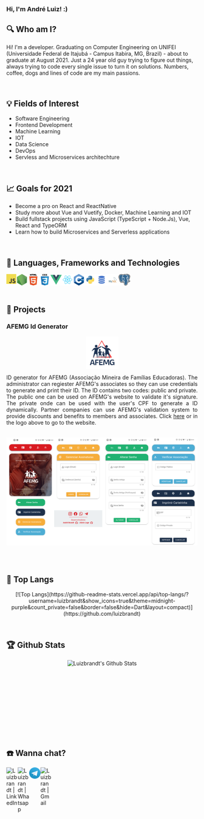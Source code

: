 ### Hi, I'm André Luiz! :)

## :mag: Who am I?

Hi! I'm a developer. Graduating on Computer Engineering on UNIFEI (Universidade Federal de Itajubá - Campus Itabira, MG, Brazil) - about to graduate at August 2021. Just a 24 year old guy trying to figure out things, always trying to code every single issue to turn it on solutions. Numbers, coffee, dogs and lines of code are my main passions.

<br/>

## :bulb: Fields of Interest
- Software Engineering
- Frontend Development
- Machine Learning
- IOT
- Data Science
- DevOps
- Servless and Microservices architechture

<br/>

## :chart_with_upwards_trend: Goals for 2021
- Become a pro on React and ReactNative
- Study more about Vue and Vuetify, Docker, Machine Learning and IOT
- Build fullstack projects using JavaScript (TypeScript + Node.Js), Vue, React and TypeORM
- Learn how to build Microservices and Serverless applications

<br/>

## :green_book: Languages, Frameworks and Technologies

<img align="left" alt="JavaScript" width="26px" src="https://raw.githubusercontent.com/github/explore/80688e429a7d4ef2fca1e82350fe8e3517d3494d/topics/javascript/javascript.png" />
<img align="left" alt="Node.js" width="30px" src="https://raw.githubusercontent.com/github/explore/80688e429a7d4ef2fca1e82350fe8e3517d3494d/topics/nodejs/nodejs.png" />
<img align="left" alt="HTML5" width="30px" src="https://raw.githubusercontent.com/github/explore/80688e429a7d4ef2fca1e82350fe8e3517d3494d/topics/html/html.png" />
<img align="left" alt="CSS3" width="30px" src="https://raw.githubusercontent.com/github/explore/80688e429a7d4ef2fca1e82350fe8e3517d3494d/topics/css/css.png" />
<img align="left" alt="Vue" width="30px" src="https://raw.githubusercontent.com/github/explore/80688e429a7d4ef2fca1e82350fe8e3517d3494d/topics/vue/vue.png" />
<img align="left" alt="React" width="30px" src="https://raw.githubusercontent.com/github/explore/80688e429a7d4ef2fca1e82350fe8e3517d3494d/topics/react/react.png"/>
<img align="left" alt="Java" width="30px" src="https://raw.githubusercontent.com/github/explore/80688e429a7d4ef2fca1e82350fe8e3517d3494d/topics/cpp/cpp.png" />
<img align="left" alt="Python" width="30px" src="https://raw.githubusercontent.com/github/explore/80688e429a7d4ef2fca1e82350fe8e3517d3494d/topics/python/python.png" />
<img align="left" alt="SQL" width="30px" src="https://raw.githubusercontent.com/github/explore/80688e429a7d4ef2fca1e82350fe8e3517d3494d/topics/sql/sql.png" />
<img align="left" alt="MySQL" width="30px" src="https://raw.githubusercontent.com/github/explore/80688e429a7d4ef2fca1e82350fe8e3517d3494d/topics/mysql/mysql.png" />
<img align="left" alt="postgreSQL" width="30px" src="https://raw.githubusercontent.com/github/explore/80688e429a7d4ef2fca1e82350fe8e3517d3494d/topics/postgresql/postgresql.png" />
<br />

<br/>
<br/>

## :wrench: Projects

### AFEMG Id Generator

<p align="center">
  <a href="https://afemg-clients.web.app/">
    <img src="./afemg-logo.svg" align="center" width="85px" alt="AFEMG Logo" style="marin-left: auto; margin-right: auto;"/>
  </a>
</p>

<div style='text-align: justify;'>ID generator for AFEMG (Associação Mineira de Famílias Educadoras). The administrator can regiester AFEMG's associates so they can use credentials to generate and print their ID. The ID contains two codes: public and private. The public one can be used on AFEMG's website to validate it's signature. The private onde can be used with the user's CPF to generate a ID dynamically. Partner companies can use AFEMG's validation system to provide discounts and benefits to members and associates. Click <a href="https://afemg-clients.web.app/">here</a> or in the logo above to go to the website.
</div>

<br/>

<p align="center">
  <a href="https://afemg-clients.web.app/">
    <img src="./img/menu_overview.png" align="center" width="750px" alt="AFEMG Mobile Menu" style="marin-left: auto; margin-right: auto;"/>
  </a>
</p>

<br/>
<br/>

## :gem: Top Langs

<p align="center">
[![Top Langs](https://github-readme-stats.vercel.app/api/top-langs/?username=luizbrandt&show_icons=true&theme=midnight-purple&count_private=false&border=false&hide=Dart&layout=compact)](https://github.com/luizbrandt)
</p>

<br/>

## :trophy: Github Stats

<p align="center">
  <img align="center" alt="Luizbrandt's Github Stats" src="https://github-readme-stats.vercel.app/api?username=luizbrandt&show_icons=true&theme=midnight-purple&count_private=true&border=false" />
</p>

<br/>
<br/>
<br/>
<br/>
<br/>
<br/>
<br/>
<br/>
<br/>
<br/>

## :phone: Wanna chat?

[<img align="left" color="#FFFFFF" alt="Luizbrandt | LinkedIn" width="30px" src="https://cdn.jsdelivr.net/npm/simple-icons@v3/icons/linkedin.svg" />](https://linkedin.com/in/andré-luiz-brandt-engcomp)
[<img align="left" alt="Luizbrandt | Whatsapp" width="30px" src="https://cdn.jsdelivr.net/npm/simple-icons@v3/icons/whatsapp.svg" />](https://api.whatsapp.com/send?phone=+5524981642703)
[<img align="left" alt="Luizbrandt | Telegram" width="30px" src="https://raw.githubusercontent.com/github/explore/80688e429a7d4ef2fca1e82350fe8e3517d3494d/topics/telegram/telegram.png" />](https://t.me/brandtluizandre)
[<img align="left" alt="Luizbrandt | Gmail" width="30px" src="https://cdn.jsdelivr.net/npm/simple-icons@v3/icons/gmail.svg"/>](mailto:brandtluizengcomp@gmail.com)
